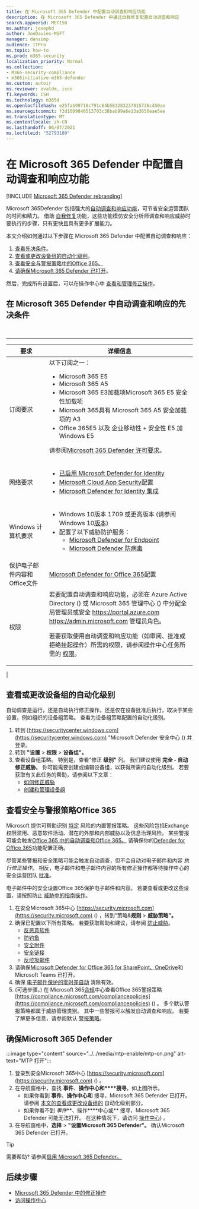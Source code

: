 ```yaml
---
title: 在 Microsoft 365 Defender 中配置自动调查和响应功能
description: 在 Microsoft 365 Defender 中通过自我修复配置自动调查和响应
search.appverid: MET150
ms.author: josephd
author: JoeDavies-MSFT
manager: dansimp
audience: ITPro
ms.topic: how-to
ms.prod: m365-security
localization_priority: Normal
ms.collection:
- M365-security-compliance
- m365initiative-m365-defender
ms.custom: autoir
ms.reviewer: evaldm, isco
f1.keywords: CSH
ms.technology: m365d
ms.openlocfilehash: e25fab99718c791c64b583283237815736c450ae
ms.sourcegitcommit: f3d1009840513703c38bab99a6e13a3656eae5ee
ms.translationtype: MT
ms.contentlocale: zh-CN
ms.lasthandoff: 06/07/2021
ms.locfileid: "52793180"
---
```

# <a name="configure-automated-investigation-and-response-capabilities-in-microsoft-365-defender"></a>在 Microsoft 365 Defender 中配置自动调查和响应功能

[!INCLUDE [Microsoft 365 Defender rebranding](../includes/microsoft-defender.md)]

Microsoft 365Defender 包括强大的[自动调查和响应功能](m365d-autoir.md)，可节省安全运营团队的时间和精力。 借助 [自我修复](m365d-autoir.md#how-automated-investigation-and-self-healing-works)功能，这些功能模仿安全分析师调查和响应威胁时要执行的步骤，只有更快且具有更多扩展能力。

本文介绍如何通过以下步骤在 Microsoft 365 Defender 中配置自动调查和响应：

1. [查看先决条件](#prerequisites-for-automated-investigation-and-response-in-microsoft-365-defender)。
2. [查看或更改设备组的自动化级别](#review-or-change-the-automation-level-for-device-groups)。
3. [查看安全与警报策略中的Office 365。](#review-your-security-and-alert-policies-in-office-365)
4. [请确保Microsoft 365 Defender 已打开](#make-sure-microsoft-365-defender-is-turned-on)。

然后，完成所有设置后，可以在操作中心中 [查看和管理修正操作](m365d-autoir-actions.md)。

## <a name="prerequisites-for-automated-investigation-and-response-in-microsoft-365-defender"></a>在 Microsoft 365 Defender 中自动调查和响应的先决条件

<br>

****

|要求|详细信息|
|---|---|
|订阅要求|以下订阅之一： <ul><li>Microsoft 365 E5</li><li>Microsoft 365 A5</li><li>Microsoft 365 E3加载项Microsoft 365 E5 安全性加载项</li><li>Microsoft 365具有 Microsoft 365 A5 安全加载项的 A3</li><li>Office 365E5 以及 企业移动性 + 安全性 E5 加Windows E5</li></ul> <p> 请参阅[Microsoft 365 Defender 许可要求](./prerequisites.md#licensing-requirements)。|
|网络要求|<ul><li>[已启用 Microsoft Defender for Identity](/azure-advanced-threat-protection/what-is-atp)</li><li>[Microsoft Cloud App Security](/cloud-app-security/what-is-cloud-app-security)配置</li><li>[Microsoft Defender for Identity 集成](/cloud-app-security/mdi-integration)</li></ul>|
|Windows 计算机要求|<ul><li>Windows 10版本 1709 或更高版本 (请参阅Windows 10[版本) ](/windows/release-information/)</li><li>配置了以下威胁防护服务：<ul><li>[Microsoft Defender for Endpoint](../defender-endpoint/configure-endpoints.md)</li><li>[Microsoft Defender 防病毒](/windows/security/threat-protection/windows-defender-antivirus/configure-windows-defender-antivirus-features)</li></ul></li></ul>|
|保护电子邮件内容和Office文件|[Microsoft Defender for Office 365](/microsoft-365/security/office-365-security/defender-for-office-365#configure-atp-policies)配置|
|权限|若要配置自动调查和响应功能，必须在 Azure Active Directory () 或 Microsoft 365 管理中心 () 中分配全局管理员或安全 <https://portal.azure.com> <https://admin.microsoft.com> 管理员角色。 <p> 若要获取使用自动调查和响应功能（如审阅、批准或拒绝挂起操作）所需的权限，请参阅操作中心任务所需的 [权限](m365d-action-center.md#required-permissions-for-action-center-tasks)。|
|

## <a name="review-or-change-the-automation-level-for-device-groups"></a>查看或更改设备组的自动化级别

自动调查是运行，还是自动执行修正操作，还是仅在设备批准后执行，取决于某些设置，例如组织的设备组策略。 查看为设备组策略配置的自动化级别。

1. 转到 [https://securitycenter.windows.com](https://securitycenter.windows.com) "Microsoft Defender 安全中心 () 并登录。
2. 转到 **"设置**  >  **权限**  >  **设备组"。**
3. 查看设备组策略。 特别是，查看"修正 **级别"** 列。 我们建议使用 **完全 - 自动修正威胁**。  你可能需要创建或编辑设备组，以获得所需的自动化级别。 若要获取有关此任务的帮助，请参阅以下文章：
   - [如何修正威胁](/windows/security/threat-protection/microsoft-defender-atp/automated-investigations#how-threats-are-remediated)
   - [创建和管理设备组](/windows/security/threat-protection/microsoft-defender-atp/machine-groups)

## <a name="review-your-security-and-alert-policies-in-office-365"></a>查看安全与警报策略Office 365

Microsoft 提供可帮助识别 [特定](../../compliance/alert-policies.md) 风险的内置警报策略。 这些风险包括Exchange权限滥用、恶意软件活动、潜在的外部和内部威胁以及信息治理风险。 某些警报可能会触发[Office 365 中的自动调查和Office 365。](../office-365-security/office-365-air.md) 请确保你的[Defender for Office 365](../office-365-security/defender-for-office-365.md)功能配置正确。

尽管某些警报和安全策略可能会触发自动调查，但不会自动对电子邮件和内容 *执行修正操作*。 相反，电子邮件和电子邮件内容的所有修正操作都等待操作中心的安全运营团队 [批准](m365d-action-center.md)。

电子邮件中的安全设置Office 365保护电子邮件和内容。 若要查看或更改这些设置，请按照防止 [威胁中的指南操作](../office-365-security/protect-against-threats.md)。

1. 在安全Microsoft 365中心 [https://security.microsoft.com](https://security.microsoft.com) () ，转到"策略&**规则** \> **威胁策略"。**
2. 确保已配置以下所有策略。 若要获取帮助和建议，请参阅 [防止威胁](/microsoft-365/security/office-365-security/protect-against-threats)。
   - [反恶意软件](../office-365-security/protect-against-threats.md#part-1---anti-malware-protection-in-eop)
   - [防钓鱼](../office-365-security/protect-against-threats.md#part-2---anti-phishing-protection-in-eop-and-defender-for-office-365)
   - [安全附件](../office-365-security/protect-against-threats.md#safe-attachments-policies-in-microsoft-defender-for-office-365)
   - [安全链接](../office-365-security/protect-against-threats.md#safe-links-policies-in-microsoft-defender-for-office-365)
   - [反垃圾邮件](../office-365-security/protect-against-threats.md#part-3---anti-spam-protection-in-eop)
3. 请确保[Microsoft Defender for Office 365 for SharePoint、OneDrive](../office-365-security/protect-against-threats.md#part-5---verify-safe-attachments-for-sharepoint-onedrive-and-microsoft-teams-is-turned-on)和 Microsoft Teams 已打开。
4. 确保 [电子邮件保护的零时差自动](../office-365-security/protect-against-threats.md#zero-hour-auto-purge-for-email-in-eop) 清除有效。
5.  (可选步骤。) 在 Microsoft 365[合规](../../compliance/alert-policies.md)中心查看Office 365警报策略 [https://compliance.microsoft.com/compliancepolicies](https://compliance.microsoft.com/compliancepolicies) () 。 多个默认警报策略都属于威胁管理类别。 其中一些警报可以触发自动调查和响应。 若要了解更多信息，请参阅默认 [警报策略](../../compliance/alert-policies.md#default-alert-policies)。

## <a name="make-sure-microsoft-365-defender-is-turned-on"></a>确保Microsoft 365 Defender

:::image type="content" source="../../media/mtp-enable/mtp-on.png" alt-text="MTP 打开":::

1. 登录到安全Microsoft 365中心 [https://security.microsoft.com](https://security.microsoft.com) () 。
2. 在导航窗格中，查找 **事件**、**操作中心和****搜寻**，如上图所示。
   - 如果你看到 **事件**、**操作中心和** 搜寻，Microsoft 365 Defender 已打开。 请参阅 [本文的查看或更改设备组的](#review-or-change-the-automation-level-for-device-groups) 自动化级别部分。
   - 如果你看不到 *事件***、操作****中心或** 搜寻，Microsoft 365 Defender 可能无法打开。 在这种情况下，请访问 [操作中心](m365d-action-center.md)) 。
3. 在导航窗格中，**选择**  >  **"设置Microsoft 365 Defender"。** 确认Microsoft 365 Defender 已打开。

> [!TIP]
> 需要帮助? 请参阅[启用 Microsoft 365 Defender。](m365d-enable.md)

## <a name="next-steps"></a>后续步骤

- [Microsoft 365 Defender 中的修正操作](m365d-remediation-actions.md)
- [访问操作中心](m365d-action-center.md)

